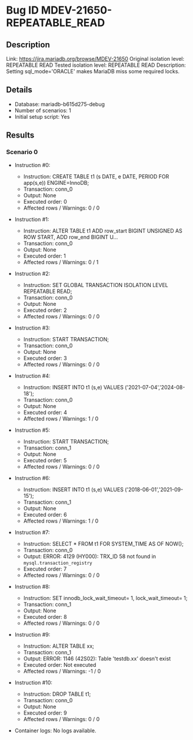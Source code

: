 # Bug ID MDEV-21650-REPEATABLE_READ

## Description

Link:                     https://jira.mariadb.org/browse/MDEV-21650
Original isolation level: REPEATABLE READ
Tested isolation level:   REPEATABLE READ
Description:              Setting sql_mode='ORACLE' makes MariaDB miss some required locks.


## Details
 * Database: mariadb-b615d275-debug
 * Number of scenarios: 1
 * Initial setup script: Yes

## Results
### Scenario 0
 * Instruction #0:
     - Instruction:  CREATE TABLE t1 (s DATE, e DATE, PERIOD FOR app(s,e)) ENGINE=InnoDB;
     - Transaction: conn_0
     - Output: None
     - Executed order: 0
     - Affected rows / Warnings: 0 / 0
 * Instruction #1:
     - Instruction:  ALTER TABLE t1 ADD row_start BIGINT UNSIGNED AS ROW START, ADD row_end BIGINT U...
     - Transaction: conn_0
     - Output: None
     - Executed order: 1
     - Affected rows / Warnings: 0 / 1
 * Instruction #2:
     - Instruction:  SET GLOBAL TRANSACTION ISOLATION LEVEL REPEATABLE READ;
     - Transaction: conn_0
     - Output: None
     - Executed order: 2
     - Affected rows / Warnings: 0 / 0
 * Instruction #3:
     - Instruction:  START TRANSACTION;
     - Transaction: conn_0
     - Output: None
     - Executed order: 3
     - Affected rows / Warnings: 0 / 0
 * Instruction #4:
     - Instruction:  INSERT INTO t1 (s,e) VALUES ('2021-07-04','2024-08-18');
     - Transaction: conn_0
     - Output: None
     - Executed order: 4
     - Affected rows / Warnings: 1 / 0
 * Instruction #5:
     - Instruction:  START TRANSACTION;
     - Transaction: conn_1
     - Output: None
     - Executed order: 5
     - Affected rows / Warnings: 0 / 0
 * Instruction #6:
     - Instruction:  INSERT INTO t1 (s,e) VALUES ('2018-06-01','2021-09-15');
     - Transaction: conn_1
     - Output: None
     - Executed order: 6
     - Affected rows / Warnings: 1 / 0
 * Instruction #7:
     - Instruction:  SELECT * FROM t1 FOR SYSTEM_TIME AS OF NOW();
     - Transaction: conn_0
     - Output: ERROR: 4129 (HY000): TRX_ID 58 not found in `mysql.transaction_registry`
     - Executed order: 7
     - Affected rows / Warnings: 0 / 0
 * Instruction #8:
     - Instruction:  SET innodb_lock_wait_timeout= 1, lock_wait_timeout= 1;
     - Transaction: conn_1
     - Output: None
     - Executed order: 8
     - Affected rows / Warnings: 0 / 0
 * Instruction #9:
     - Instruction:  ALTER TABLE xx;
     - Transaction: conn_1
     - Output: ERROR: 1146 (42S02): Table 'testdb.xx' doesn't exist
     - Executed order: Not executed
     - Affected rows / Warnings: -1 / 0
 * Instruction #10:
     - Instruction:  DROP TABLE t1;
     - Transaction: conn_0
     - Output: None
     - Executed order: 9
     - Affected rows / Warnings: 0 / 0

 * Container logs:
   No logs available.
